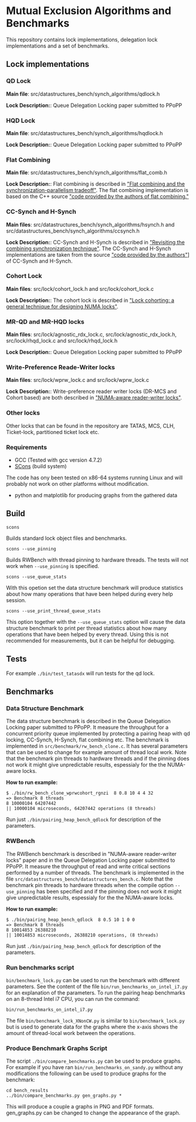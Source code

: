 Mutual Exclusion Algorithms and Benchmarks 
==========================================

This repository contains lock implementations, delegation lock
implementations and a set of benchmarks.

## Lock implementations ##

### QD Lock ###

**Main file**: src/datastructures_bench/synch_algorithms/qdlock.h

**Lock Description:**: Queue Delegation Locking paper submitted to PPoPP 

### HQD Lock ###

**Main file**: src/datastructures_bench/synch_algorithms/hqdlock.h

**Lock Description:**: Queue Delegation Locking paper submitted to PPoPP 

### Flat Combining ###

**Main file**: src/datastructures_bench/synch_algorithms/flat_comb.h

**Lock Description:**: Flat combining is described in
  ["Flat combining and the synchronization-parallelism tradeoff"][FCPaper].
  The flat combining implementation is based on the C++ source
  ["code provided by the authors of flat combining."][FCSource]

[FCPaper]: http://dl.acm.org/citation.cfm?id=1810479.1810540
[FCSource]: https://github.com/mit-carbon/Flat-Combining

### CC-Synch and H-Synch ###

**Main files**: src/datastructures_bench/synch_algorithms/hsynch.h and
  src/datastructures_bench/synch_algorithms/ccsynch.h

**Lock Description:**: CC-Synch and H-Synch is described in
  ["Revisiting the combining synchronization technique"][SynchPaper].
  The CC-Synch and H-Synch implementations are taken from the source
  ["code provided by the authors"][SynchSource]] of CC-Synch and
  H-Synch.

[SynchPaper]: http://dl.acm.org/citation.cfm?id=2145849
[SynchSource]: https://code.google.com/p/sim-universal-construction/

### Cohort Lock ###

**Main files**: src/lock/cohort_lock.h and src/lock/cohort_lock.c

**Lock Description:**: The cohort lock is described in
  ["Lock cohorting: a general technique for designing NUMA locks"][CohortPaper].

[CohortPaper]: http://dl.acm.org/citation.cfm?id=2145848

### MR-QD and MR-HQD locks ###

**Main files**: src/lock/agnostic_rdx_lock.c,
  src/lock/agnostic_rdx_lock.h, src/lock/rhqd_lock.c and
  src/lock/rhqd_lock.h

**Lock Description:**: Queue Delegation Locking paper submitted to PPoPP

### Write-Preference Reade-Writer locks ###

**Main files**: src/lock/wprw_lock.c and src/lock/wprw_lock.c 

**Lock Description:**: Write-preference reader writer locks (DR-MCS
  and Cohort based) are both described in
  ["NUMA-aware reader-writer locks"][NumaRWPaper].

[NumaRWPaper]: http://dl.acm.org/citation.cfm?id=2442532

### Other locks ###

Other locks that can be found in the repository are TATAS, MCS, CLH,
Ticket-lock, partitioned ticket lock etc.

### Requirements ###

* GCC (Tested with gcc version 4.7.2)
* [SCons](http://www.scons.org/) (build system)

The code has ony been tested on x86-64 systems running Linux and will
probably not work on other platforms without modification.

* python and matplotlib for producing graphs from the gathered data

## Build ##

`scons `

Builds standard lock object files and benchmarks.

`scons --use_pinning`

Builds RWBench with thread pinning to hardware threads. The tests will
not work when `--use_pinning` is specified.

`scons --use_queue_stats`

With this opetion set the data structure benchmark will produce
statistics about how many operations that have been helped during
every help session.

`scons --use_print_thread_queue_stats`

This option together with the `--use_queue_stats` option will cause
the data structure benchmark to print per thread statistics about how
many operations that have been helped by every thread. Using this is
not recommended for measurements, but it can be helpful for debugging.

## Tests ##

For example `./bin/test_tatasdx` will run tests for the qd lock.

## Benchmarks ##

### Data Structure Benchmark ###

The data structure benchmark is described in the Queue Delegation
Locking paper submitted to PPoPP. It measure the throughput for a
concurrent priority queue implemented by protecting a pairing heap
with qd locking, CC-Synch, H-Synch, flat combining etc. The benchmark
is implemented in `src/benchmark/rw_bench_clone.c`. It has several
parameters that can be used to change for example amount of thread
local work. Note that the benchmark pin threads to hardware threads
and if the pinning does not work it might give unpredictable results,
espessialy for the the NUMA-aware locks.

**How to run example:**

    $ ./bin/rw_bench_clone_wprwcohort_rgnzi  8 0.8 10 4 4 32
    => Benchmark 8 threads
    8 10000104 64207442
    || 10000104 microseconds, 64207442 operations (8 threads)



Run just `./bin/pairing_heap_bench_qdlock` for description of the
parameters.


### RWBench ###

The RWBench benchmark is described in "NUMA-aware reader-writer locks"
paper and in the Queue Delegation Locking paper submitted to PPoPP. It
measure the throughput of read and write critical sections performed by
a number of threads. The benchmark is implemented in the file
`src/datastructures_bench/datastructures_bench.c`.  Note that the
benchmark pin threads to hardware threads when the compile option
`--use_pinning` has been specified and if the pinning does not work it
might give unpredictable results, espessialy for the the NUMA-aware
locks.

**How to run example:**

    $ ./bin/pairing_heap_bench_qdlock  8 0.5 10 1 0 0
    => Benchmark 8 threads
    8 10014853 26388210
    || 10014853 microseconds, 26388210 operations, (8 threads)


Run just `./bin/pairing_heap_bench_qdlock` for description of the
parameters.

### Run benchmarks script ###

`bin/benchmark_lock.py` can be used to run the benchmark with
different parameters. See the content of the file
`bin/run_benchmarks_on_intel_i7.py` for an explanation of the parameters.
To run the pairing heap benchmarks on an 8-thread Intel i7 CPU,
you can run the command:

`bin/run_benchmarks_on_intel_i7.py`

The file `bin/benchmark_lock_XNonCW.py` is similar to
`bin/benchmark_lock.py` but is used to generate data for the graphs
where the x-axis shows the amount of thread-local work between the
operations.

### Produce Benchmark Graphs Script ###

The script `./bin/compare_benchmarks.py` can be used to produce
graphs. For example if you have ran
`bin/run_benchmarks_on_sandy.py` without any modifications the
following can be used to produce graphs for the benchmark:

    cd bench_results
    ../bin/compare_benchmarks.py gen_graphs.py *

This will produce a couple a graphs in PNG and PDF formats.
gen_graphs.py can be changed to change the appearance of the graph.


    


